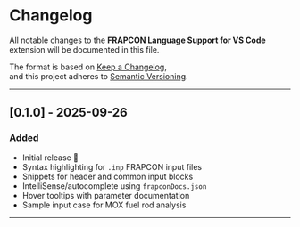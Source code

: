 # Changelog

All notable changes to the **FRAPCON Language Support for VS Code** extension will be documented in this file.

The format is based on [Keep a Changelog](https://keepachangelog.com/en/1.0.0/),  
and this project adheres to [Semantic Versioning](https://semver.org/spec/v2.0.0.html).

---

## [0.1.0] - 2025-09-26
### Added
- Initial release 🎉
- Syntax highlighting for `.inp` FRAPCON input files
- Snippets for header and common input blocks
- IntelliSense/autocomplete using `frapconDocs.json`
- Hover tooltips with parameter documentation
- Sample input case for MOX fuel rod analysis

---

